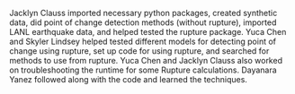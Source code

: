 Jacklyn Clauss imported necessary python packages, created synthetic data, did point of change detection methods (without rupture), imported LANL earthquake data, and helped tested the rupture package. Yuca Chen and Skyler Lindsey helped tested different models for detecting point of change using rupture, set up code for using rupture, and searched for methods to use from rupture. Yuca Chen and Jacklyn Clauss also worked on troubleshooting the runtime for some Rupture calculations. Dayanara Yanez followed along with the code and learned the techniques.
